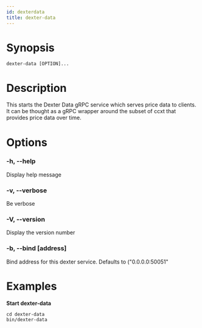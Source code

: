 ```yaml
---
id: dexterdata
title: dexter-data
---
```


# Synopsis

```
dexter-data [OPTION]...
```

# Description

This starts the Dexter Data gRPC service which serves price data to clients. It
can be thought as a gRPC wrapper around the subset of ccxt that provides price
data over time.

# Options

### -h, --help

Display help message

### -v, --verbose

Be verbose

### -V, --version

Display the version number

### -b, --bind [address]

Bind address for this dexter service.  Defaults to ("0.0.0.0:50051"

# Examples

**Start dexter-data**

```
cd dexter-data
bin/dexter-data
```
